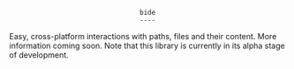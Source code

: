                                      bide
                                     ----

Easy, cross-platform interactions with paths, files and their content. More
information coming soon. Note that this library is currently in its alpha stage
of development.
